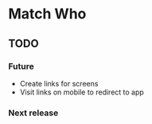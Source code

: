# Match Who

## TODO

### Future

-   Create links for screens
-   Visit links on mobile to redirect to app

### Next release
